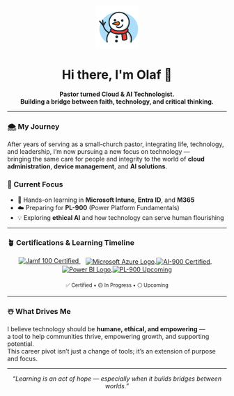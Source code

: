 <p align="center">
  <img src="https://raw.githubusercontent.com/olafvdk/olafvdk/main/snowman_icon.png" width="100" alt="Snowman icon">
</p>
  
<!-- Greeting Section -->

<h1 align="center">Hi there, I'm Olaf 👋</h1>

<p align="center">
  <b>Pastor turned Cloud & AI Technologist.<br>
    Building a bridge between faith, technology, and critical thinking.</b>
</p>

---

### 🌨️ My Journey
After years of serving as a small-church pastor, integrating life, technology, and leadership, I’m now pursuing a new focus on technology —  
bringing the same care for people and integrity to the world of **cloud administration**, **device management**, and **AI solutions**.

### 🧭 Current Focus
- 🎯 Hands-on learning in **Microsoft Intune**, **Entra ID**, and **M365**  
- ☁️ Preparing for **PL-900** (Power Platform Fundamentals)
- 💡 Exploring **ethical AI** and how technology can serve human flourishing

---

### 🪴 Certifications & Learning Timeline

<p align="center">
 <!-- Jamf 100 (click-through) -->
  <a href="https://www.credly.com/badges/c11cb536-cc37-415c-8a0f-ffee3d680b67/public_url" target="_blank" rel="noopener noreferrer">
    <img src="https://img.shields.io/badge/Jamf%20100-Certified-brightgreen?style=for-the-badge&logo=apple&logoColor=white" alt="Jamf 100 Certified">
  </a>
  &nbsp;&nbsp;

  <!-- Microsoft (inline logo + badge, both clickable) -->
  <a href="https://learn.microsoft.com/api/credentials/share/en-us/OlafvandeKlashorst-9508/712DC8F95DA8EFE6?sharingId=6BD6AC81DA16D3C5" target="_blank" rel="noopener noreferrer" title="AI-900: Azure AI Fundamentals">
    <img src="https://upload.wikimedia.org/wikipedia/commons/6/65/Microsoft_azure-icon.svg" height="22" alt="Microsoft Azure Logo" style="vertical-align: middle;">
    <img src="https://img.shields.io/badge/AI--900-Certified-brightgreen?style=for-the-badge" alt="AI-900 Certified" style="vertical-align: middle;">
  </a>
  &nbsp;&nbsp;

  <!-- Power BI (inline logo + badge, clickable) -->
  <a href="https://learn.microsoft.com/certifications/power-platform-fundamentals/" target="_blank" rel="noopener noreferrer" title="PL-900: Power Platform Fundamentals">
    <img src="https://upload.wikimedia.org/wikipedia/commons/c/cf/New_Power_BI_Logo.svg" height="22" alt="Power BI Logo" style="vertical-align: middle;">
    <img src="https://img.shields.io/badge/PL--900-Up%20Next-lightgrey?style=for-the-badge" alt="PL-900 Upcoming" style="vertical-align: middle;">
  </a>

</p>

<p align="center">
  <sub>✅ Certified • 🟡 In Progress • ⚪ Upcoming</sub>
</p>

---

### ☃️ What Drives Me
I believe technology should be **humane, ethical, and empowering** —  
a tool to help communities thrive, empowering growth, and supporting potential.  
This career pivot isn’t just a change of tools; it’s an extension of purpose and focus.

---

<p align="center">
  <i>“Learning is an act of hope — especially when it builds bridges between worlds.”</i>
</p>
